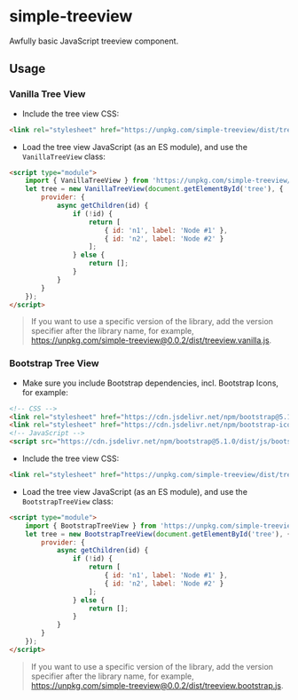 # simple-treeview

Awfully basic JavaScript treeview component.

## Usage

### Vanilla Tree View

- Include the tree view CSS:

```html
<link rel="stylesheet" href="https://unpkg.com/simple-treeview/dist/treeview.vanilla.css">
```

- Load the tree view JavaScript (as an ES module), and use the `VanillaTreeView` class:

```html
<script type="module">
    import { VanillaTreeView } from 'https://unpkg.com/simple-treeview/dist/treeview.vanilla.js';
    let tree = new VanillaTreeView(document.getElementById('tree'), {
        provider: {
            async getChildren(id) {
                if (!id) {
                    return [
                        { id: 'n1', label: 'Node #1' },
                        { id: 'n2', label: 'Node #2' }
                    ];
                } else {
                    return [];
                }
            }
        }
    });
</script>
```

> If you want to use a specific version of the library, add the version specifier after the library name,
> for example, https://unpkg.com/simple-treeview@0.0.2/dist/treeview.vanilla.js.

### Bootstrap Tree View

- Make sure you include Bootstrap dependencies, incl. Bootstrap Icons, for example:

```html
<!-- CSS -->
<link rel="stylesheet" href="https://cdn.jsdelivr.net/npm/bootstrap@5.1.0/dist/css/bootstrap.min.css">
<link rel="stylesheet" href="https://cdn.jsdelivr.net/npm/bootstrap-icons@1.5.0/font/bootstrap-icons.css">
<!-- JavaScript -->
<script src="https://cdn.jsdelivr.net/npm/bootstrap@5.1.0/dist/js/bootstrap.bundle.min.js"></script>
```

- Include the tree view CSS:

```html
<link rel="stylesheet" href="https://unpkg.com/simple-treeview/dist/treeview.bootstrap.css">
```

- Load the tree view JavaScript (as an ES module), and use the `BootstrapTreeView` class:

```html
<script type="module">
    import { BootstrapTreeView } from 'https://unpkg.com/simple-treeview/dist/treeview.bootstrap.js';
    let tree = new BootstrapTreeView(document.getElementById('tree'), {
        provider: {
            async getChildren(id) {
                if (!id) {
                    return [
                        { id: 'n1', label: 'Node #1' },
                        { id: 'n2', label: 'Node #2' }
                    ];
                } else {
                    return [];
                }
            }
        }
    });
</script>
```

> If you want to use a specific version of the library, add the version specifier after the library name,
> for example, https://unpkg.com/simple-treeview@0.0.2/dist/treeview.bootstrap.js.
